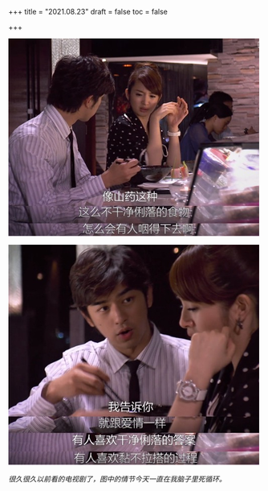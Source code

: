 +++
title = "2021.08.23"
draft = false
toc = false

+++



![in-time-with-you-1](/images/In-time-with-you-1.jpg)



![in-time-with-you-2](/images/In-time-with-you-2.jpg)



*很久很久以前看的电视剧了，图中的情节今天一直在我脑子里死循环。*

